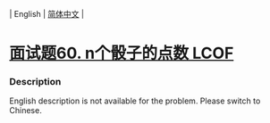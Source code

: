 | English | [简体中文](README.md) |

# [面试题60. n个骰子的点数  LCOF](https://leetcode-cn.com/problems/nge-tou-zi-de-dian-shu-lcof)
 ### Description
English description is not available for the problem. Please switch to Chinese.